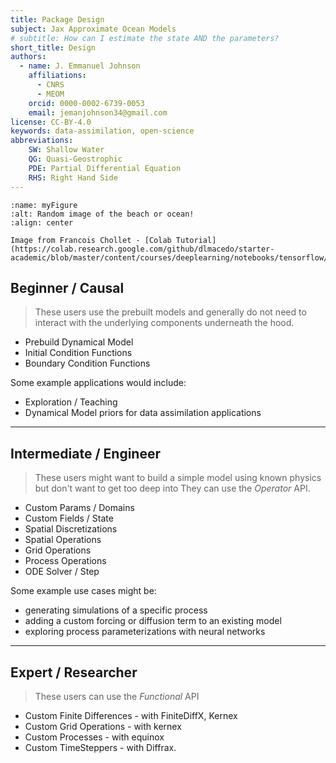 ```yaml
---
title: Package Design
subject: Jax Approximate Ocean Models
# subtitle: How can I estimate the state AND the parameters?
short_title: Design
authors:
  - name: J. Emmanuel Johnson
    affiliations:
      - CNRS
      - MEOM
    orcid: 0000-0002-6739-0053
    email: jemanjohnson34@gmail.com
license: CC-BY-4.0
keywords: data-assimilation, open-science
abbreviations:
    SW: Shallow Water
    QG: Quasi-Geostrophic
    PDE: Partial Differential Equation
    RHS: Right Hand Side
---
```




```{figure} https://keras-dev.s3.amazonaws.com/tutorials-img/model-training-spectrum.png
:name: myFigure
:alt: Random image of the beach or ocean!
:align: center

Image from Francois Chollet - [Colab Tutorial](https://colab.research.google.com/github/dlmacedo/starter-academic/blob/master/content/courses/deeplearning/notebooks/tensorflow/TensorFlow_2_0_Keras_Crash_Course.ipynb)
```

## Beginner / Causal

> These users use the prebuilt models and generally do not need to interact with the underlying components underneath the hood.

* Prebuild Dynamical Model
* Initial Condition Functions
* Boundary Condition Functions

Some example applications would include:

* Exploration / Teaching
* Dynamical Model priors for data assimilation applications


---
## Intermediate / Engineer

> These users might want to build a simple model using known physics but don't want to get too deep into
> They can use the *Operator* API.

* Custom Params / Domains
* Custom Fields / State
* Spatial Discretizations
* Spatial Operations
* Grid Operations
* Process Operations
* ODE Solver / Step

Some example use cases might be:

* generating simulations of a specific process
* adding a custom forcing or diffusion term to an existing model
* exploring process parameterizations with neural networks


---
## Expert / Researcher

> These users can use the *Functional* API

* Custom Finite Differences - with FiniteDiffX, Kernex
* Custom Grid Operations - with kernex
* Custom Processes - with equinox
* Custom TimeSteppers - with Diffrax.